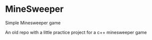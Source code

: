 # MineSweeper
Simple Minesweeper game

An old repo with a little practice project for a c++ minesweeper game
